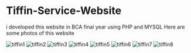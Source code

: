 # Tiffin-Service-Website
i developed this website in BCA final year using PHP and MYSQL 
Here are some photos of this website

![tiffin1](https://github.com/Brijesh-Adeshara/Tiffin-Service-Website/assets/127421200/82580399-f993-4e8f-af8a-9ea940c674b9)
![tiffin2](https://github.com/Brijesh-Adeshara/Tiffin-Service-Website/assets/127421200/e331fc16-5f8a-47cb-9b20-b2d34e9d93af)
![tiffin3](https://github.com/Brijesh-Adeshara/Tiffin-Service-Website/assets/127421200/2b025e81-b53a-479d-9365-56b289a5a2fa)
![tiffin4](https://github.com/Brijesh-Adeshara/Tiffin-Service-Website/assets/127421200/f505d625-f2e1-469f-9ecb-caf15999962b)
![tiffin5](https://github.com/Brijesh-Adeshara/Tiffin-Service-Website/assets/127421200/4231765c-f604-44cc-a1ec-d97c591c8135)
![tiffin6](https://github.com/Brijesh-Adeshara/Tiffin-Service-Website/assets/127421200/54156dd1-837b-4e7f-81bb-4d600cbd7b81)
![tiffin7](https://github.com/Brijesh-Adeshara/Tiffin-Service-Website/assets/127421200/aa373926-45ee-4e7c-854a-0f8555772f2f)
![tiffin8](https://github.com/Brijesh-Adeshara/Tiffin-Service-Website/assets/127421200/930fe56a-abed-4105-aeee-da5bf04e9e25)
